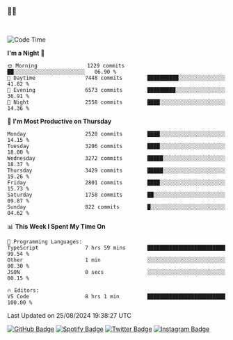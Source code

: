 ### 🤙🍺

<!-- <a href="https://github-readme-stats.vercel.app/api?username=hzak2xx&count_private=true&show_icons=true&theme=dracula">
  <img align="center" src="https://github-readme-stats.vercel.app/api?username=hzak2xx&count_private=true&show_icons=true&theme=dracula" />
</a>
</br> -->
</br>

<!--START_SECTION:waka-->
![Code Time](http://img.shields.io/badge/Code%20Time-3%2C518%20hrs%2038%20mins-blue)

**I'm a Night 🦉** 

```text
🌞 Morning                1229 commits        ██░░░░░░░░░░░░░░░░░░░░░░░   06.90 % 
🌆 Daytime                7448 commits        ██████████░░░░░░░░░░░░░░░   41.82 % 
🌃 Evening                6573 commits        █████████░░░░░░░░░░░░░░░░   36.91 % 
🌙 Night                  2558 commits        ████░░░░░░░░░░░░░░░░░░░░░   14.36 % 
```
📅 **I'm Most Productive on Thursday** 

```text
Monday                   2520 commits        ████░░░░░░░░░░░░░░░░░░░░░   14.15 % 
Tuesday                  3206 commits        ████░░░░░░░░░░░░░░░░░░░░░   18.00 % 
Wednesday                3272 commits        █████░░░░░░░░░░░░░░░░░░░░   18.37 % 
Thursday                 3429 commits        █████░░░░░░░░░░░░░░░░░░░░   19.26 % 
Friday                   2801 commits        ████░░░░░░░░░░░░░░░░░░░░░   15.73 % 
Saturday                 1758 commits        ██░░░░░░░░░░░░░░░░░░░░░░░   09.87 % 
Sunday                   822 commits         █░░░░░░░░░░░░░░░░░░░░░░░░   04.62 % 
```


📊 **This Week I Spent My Time On** 

```text
💬 Programming Languages: 
TypeScript               7 hrs 59 mins       █████████████████████████   99.54 % 
Other                    1 min               ░░░░░░░░░░░░░░░░░░░░░░░░░   00.30 % 
JSON                     0 secs              ░░░░░░░░░░░░░░░░░░░░░░░░░   00.15 % 

🔥 Editors: 
VS Code                  8 hrs 1 min         █████████████████████████   100.00 % 
```


 Last Updated on 25/08/2024 19:38:27 UTC
<!--END_SECTION:waka-->

[![GitHub Badge](https://img.shields.io/badge/GitHub-100000?style=for-the-badge&logo=github&logoColor=white)](https://github.com/hzak2xx)
[![Spotify Badge](https://img.shields.io/badge/Spotify-1ED760?&style=for-the-badge&logo=spotify&logoColor=white)](https://open.spotify.com/user/uf90s6sbbh75a1mt44clkhkvf)
[![Twitter Badge](https://img.shields.io/badge/Twitter-1DA1F2?style=for-the-badge&logo=twitter&logoColor=white)](https://twitter.com/hzak2xx)
[![Instagram Badge](https://img.shields.io/badge/Instagram-E4405F?style=for-the-badge&logo=instagram&logoColor=white)](https://www.instagram.com/hzak2xx/)
